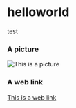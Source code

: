 # helloworld
test 

### A picture ###
![This is a picture](https://www.google.ch/url?sa=i&rct=j&q=&esrc=s&source=images&cd=&cad=rja&uact=8&ved=0ahUKEwjX_YS7ubHWAhVBShQKHefPB3gQjRwIBw&url=https%3A%2F%2Fmedium.com%2Fproductivity-in-the-cloud%2F6-links-that-will-show-you-what-google-knows-about-you-f39b8af9decc&psig=AFQjCNFnR7628oOtDUn7qZPl2T6emLSaig&ust=1505917313539823)

### A web link
[This is a web link](www.google.com)
